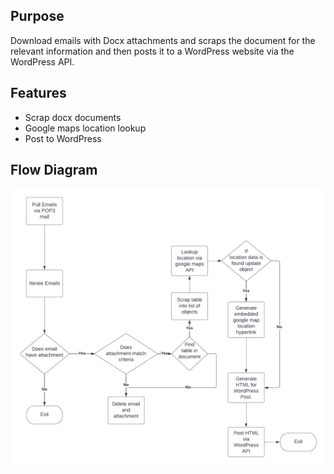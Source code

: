 ## Purpose

Download emails with Docx attachments
and scraps the document for the relevant information and then posts it to a WordPress website via the WordPress API.

## Features

- Scrap docx documents
- Google maps location lookup
- Post to WordPress

## Flow Diagram

![flow diagram](https://github.com/jtdotcode/docx-to-wordpress-api/blob/main/images/docx-to-wordPress-flow.png)
